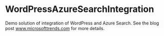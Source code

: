 # WordPressAzureSearchIntegration

Demo solution of integration of WordPress and Azure Search.  See the blog post www.microsofttrends.com for more details.
